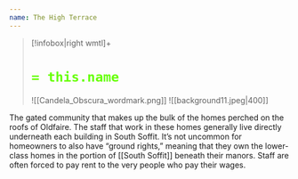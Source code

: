 ```yaml
---
name: The High Terrace
---
```

> [!infobox|right wmtl]+
> # <font color="#66ff00">`= this.name`</font>
> ![[Candela_Obscura_wordmark.png]] 
> ![[background11.jpeg|400]]

The gated community that makes up the bulk of the homes perched on the roofs of Oldfaire. The staff that work in these homes generally live directly underneath each building in South Soffit. It’s not uncommon for homeowners to also have “ground rights,” meaning that they own the lower-class homes in the portion of [[South Soffit]] beneath their manors. Staff are often forced to pay rent to the very people who pay their wages.

